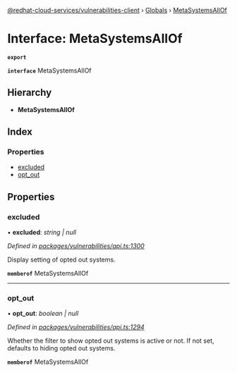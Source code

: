 [@redhat-cloud-services/vulnerabilities-client](../README.md) › [Globals](../globals.md) › [MetaSystemsAllOf](metasystemsallof.md)

# Interface: MetaSystemsAllOf

**`export`** 

**`interface`** MetaSystemsAllOf

## Hierarchy

* **MetaSystemsAllOf**

## Index

### Properties

* [excluded](metasystemsallof.md#excluded)
* [opt_out](metasystemsallof.md#opt_out)

## Properties

###  excluded

• **excluded**: *string | null*

*Defined in [packages/vulnerabilities/api.ts:1300](https://github.com/RedHatInsights/javascript-clients/blob/master/packages/vulnerabilities/api.ts#L1300)*

Display setting of opted out systems.

**`memberof`** MetaSystemsAllOf

___

###  opt_out

• **opt_out**: *boolean | null*

*Defined in [packages/vulnerabilities/api.ts:1294](https://github.com/RedHatInsights/javascript-clients/blob/master/packages/vulnerabilities/api.ts#L1294)*

Whether the filter to show opted out systems is active or not. If not set, defaults to hiding opted out systems.

**`memberof`** MetaSystemsAllOf
